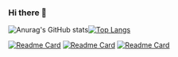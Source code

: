 ### Hi there 👋

![Anurag's GitHub stats](https://github-readme-stats.vercel.app/api?username=csdjk&theme=chartreuse-dark&show_icons=true&bg_color=0,D70F00,004CCC)[![Top Langs](https://github-readme-stats.vercel.app/api/top-langs/?username=csdjk&layout=compact&theme=chartreuse-dark&bg_color=0,004CCC,D70F00)](https://github.com/anuraghazra/github-readme-stats)

[![Readme Card](https://github-readme-stats.vercel.app/api/pin/?username=csdjk&repo=LearnUnityShader&theme=outrun)](https://github.com/anuraghazra/github-readme-stats)
[![Readme Card](https://github-readme-stats.vercel.app/api/pin/?username=csdjk&repo=BezierCurvePathCreater&theme=outrun)](https://github.com/anuraghazra/github-readme-stats)
[![Readme Card](https://github-readme-stats.vercel.app/api/pin/?username=csdjk&repo=LearnUnity&theme=outrun)](https://github.com/anuraghazra/github-readme-stats)
